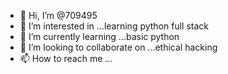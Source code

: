 - 👋 Hi, I’m @709495
- 👀 I’m interested in ...learning python full stack
- 🌱 I’m currently learning ...basic python
- 💞️ I’m looking to collaborate on ...ethical hacking
- 📫 How to reach me ...

<!---
709495/709495 is a ✨ special ✨ repository because its `README.md` (this file) appears on your GitHub profile.
You can click the Preview link to take a look at your changes.
--->

